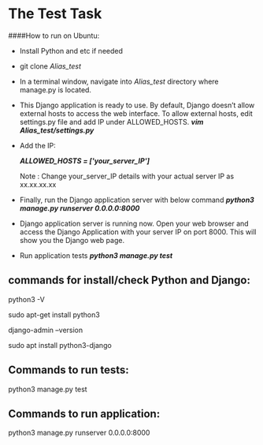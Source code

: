 # The Test Task 

####How to run on Ubuntu:

- Install Python and etc if needed
- git clone *Alias_test*
- In a terminal window, navigate into *Alias_test* directory where manage.py is located.
- This Django application is ready to use. By default, Django doesn’t allow external hosts to access the web interface. 
  To allow external hosts, edit settings.py file and add IP under ALLOWED_HOSTS. ***vim Alias_test/settings.py***
- Add the IP:
  
    ***ALLOWED_HOSTS = ['your_server_IP']*** 
  
    Note : Change your_server_IP details with your actual server IP as xx.xx.xx.xx

- Finally, run the Django application server with below command ***python3 manage.py runserver 0.0.0.0:8000***
- Django application server is running now. Open your web browser and access the Django Application with your server IP
  on port 8000. This will show you the Django web page.

- Run application tests ***python3 manage.py test***

## commands for install/check Python and Django:
python3 -V

sudo apt-get install python3 

django-admin –version

sudo apt install python3-django

## Commands to run tests:

python3 manage.py test

## Commands to run application:

python3 manage.py runserver 0.0.0.0:8000
